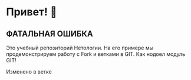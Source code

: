 # Привет! 👋
## ФАТАЛЬНАЯ ОШИБКА
Это учебный репозиторий Нетологии. На его примере мы продемонстрируем работу с Fork и ветками в GIT. 
Как нодоел модуль GIT!

Изменено в ветке

